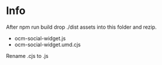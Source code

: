 # Info
After npm run build drop ./dist assets into this folder and rezip.

- ocm-social-widget.js
- ocm-social-widget.umd.cjs

Rename .cjs to .js